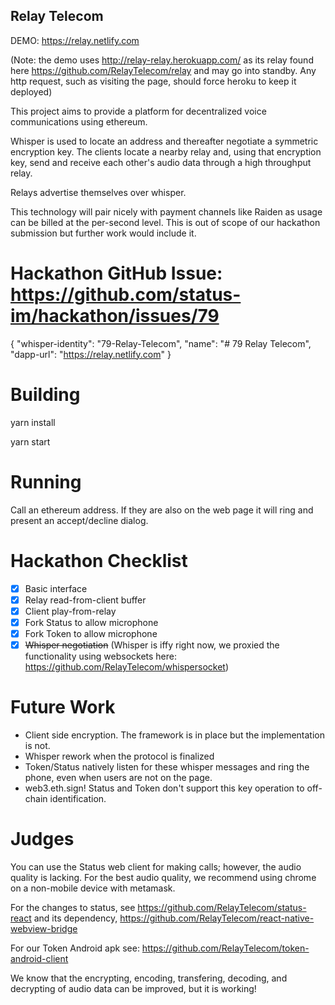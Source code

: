 ## Relay Telecom

DEMO: https://relay.netlify.com

(Note: the demo uses http://relay-relay.herokuapp.com/ as its relay found here https://github.com/RelayTelecom/relay and may go into standby. Any http request, such as visiting the page, should force heroku to keep it deployed)

This project aims to provide a platform for decentralized voice communications using ethereum.

Whisper is used to locate an address and thereafter negotiate a symmetric encryption key. The clients locate a nearby relay and, using that encryption key, send and receive each other's audio data through a high throughput relay.

Relays advertise themselves over whisper.

This technology will pair nicely with payment channels like Raiden as usage can be billed at the per-second level. This is out of scope of our hackathon submission but further work would include it.

# Hackathon GitHub Issue: https://github.com/status-im/hackathon/issues/79

{
	"whisper-identity": "79-Relay-Telecom",
	"name":             "# 79 Relay Telecom",
	"dapp-url":         "https://relay.netlify.com"
}

# Building

yarn install

yarn start

# Running

Call an ethereum address. If they are also on the web page it will ring and present an accept/decline dialog.

# Hackathon Checklist

- [x] Basic interface
- [x] Relay read-from-client buffer
- [x] Client play-from-relay
- [x] Fork Status to allow microphone
- [x] Fork Token to allow microphone
- [x] ~~Whisper negotiation~~ (Whisper is iffy right now, we proxied the functionality using websockets here: https://github.com/RelayTelecom/whispersocket)

# Future Work

- Client side encryption. The framework is in place but the implementation is not.
- Whisper rework when the protocol is finalized
- Token/Status natively listen for these whisper messages and ring the phone, even when users are not on the page.
- web3.eth.sign! Status and Token don't support this key operation to off-chain identification.

# Judges

You can use the Status web client for making calls; however, the audio quality is lacking. For the best audio quality, we recommend using chrome on a non-mobile device with metamask.

For the changes to status, see https://github.com/RelayTelecom/status-react and its dependency, https://github.com/RelayTelecom/react-native-webview-bridge

For our Token Android apk see: https://github.com/RelayTelecom/token-android-client

We know that the encrypting, encoding, transfering, decoding, and decrypting of audio data can be improved, but it is working!
